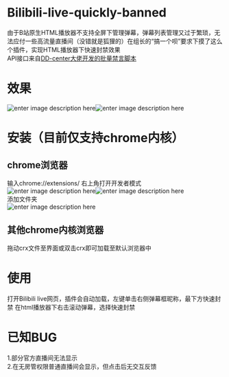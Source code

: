 ﻿# Bilibili-live-quickly-banned

由于B站原生HTML播放器不支持全屏下管理弹幕，弹幕列表管理又过于繁琐，无法应付一些高流量直播间（没错就是狐狸的）在组长的“搞一个呗”要求下摸了这么个插件，实现HTML播放器下快速封禁效果  
API接口来自[DD-center大佬开发的批量禁言脚本](https://github.com/dd-center/bilibili-live-noscript)


# 效果

  ![enter image description here](https://s2.ax1x.com/2019/09/09/nJ9YAs.png)![enter image description here](https://s2.ax1x.com/2019/09/09/nJ9Nhq.png)

# 安装（目前仅支持chrome内核）

## chrome浏览器

输入chrome://extensions/ 右上角打开开发者模式  
![enter image description here](https://s2.ax1x.com/2019/09/09/nJ96E9.png)![enter image description here](https://s2.ax1x.com/2019/09/09/nJ9g41.png)  
添加文件夹  
![enter image description here](https://s2.ax1x.com/2019/09/09/nJ9cNR.png)




## 其他chrome内核浏览器

拖动crx文件至界面或双击crx即可加载至默认浏览器中


# 使用

打开Bilibili live网页，插件会自动加载，左键单击右侧弹幕框昵称，最下方快速封禁  在html播放器下右击滚动弹幕，选择快速封禁




# 已知BUG

1.部分官方直播间无法显示  
2.在无房管权限普通直播间会显示，但点击后无交互反馈




